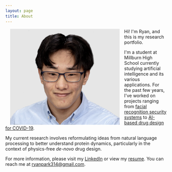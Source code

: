```yaml
---
layout: page
title: About
---
```


<img style="float:left;margin:0px 15px" src="public/ryanpark.png" width="341.5" height="301">

Hi! I'm Ryan, and this is my research portfolio.

I'm a student at Millburn High School currently studying artificial intelligence and its various applications. For the past few years, I've worked on projects ranging from [facial recognition security systems](https://orangese.github.io//2020/11/1/aisecurity) to [AI-based drug design for COVID-19](https://orangese.github.io//2021/06/21/vbind/).

My current research involves reformulating ideas from natural language processing to better understand protein dynamics, particularly in the context of physics-free *de-novo* drug design.

For more information, please visit my [LinkedIn](https://www.linkedin.com/in/ryan-park-mhs/) or view my [resume](public/resume.pdf). You can reach me at ryanpark314@gmail.com.
